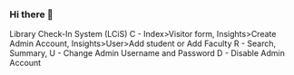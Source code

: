 ### Hi there 👋

Library Check-In System (LCiS)
C - Index>Visitor form, Insights>Create Admin Account, Insights>User>Add student or Add Faculty
R - Search, Summary, 
U - Change Admin Username and Password
D - Disable Admin Account


